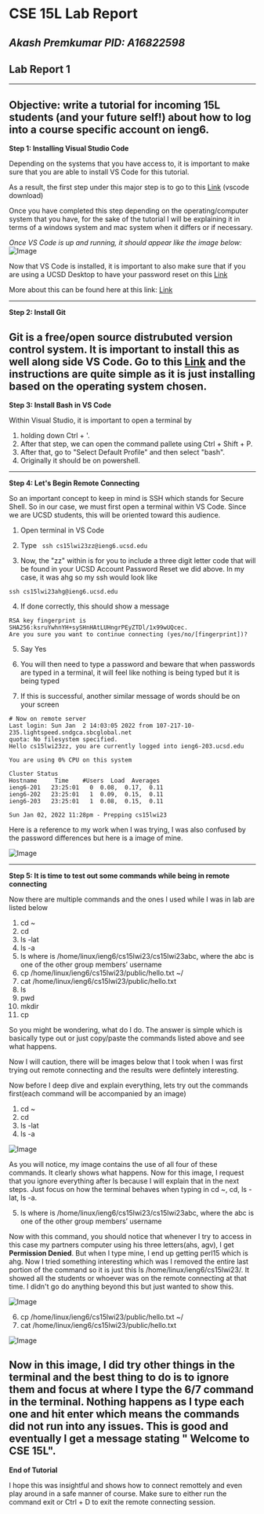 # CSE 15L Lab Report 
*Akash Premkumar*
*PID: A16822598*
---
## Lab Report 1
---
Objective: write a tutorial for incoming 15L students (and your future self!) about how to log into a course specific account on ieng6. 
---
**Step 1: Installing Visual Studio Code**

Depending on the systems that you have access to, it is important to make sure that you are able to install VS Code for this tutorial. 

As a result, the first step under this major step is 
to go to this [Link](https://code.visualstudio.com/download) (vscode download)

Once you have completed this step depending on the operating/computer system that you have, for the sake of the tutorial I will be explaining it in terms of a windows system and mac system when it differs or if necessary. 
 
*Once VS Code is up and running, it should appear like the image below:*
![Image](vscode.png)

Now that VS Code is installed, it is important to also make sure that if you are using a UCSD Desktop to have your password reset on this [Link](https://sdacs.ucsd.edu/~icc/index.php)

More about this can be found here at this link: [Link](https://docs.google.com/document/d/1hs7CyQeh-MdUfM9uv99i8tqfneos6Y8bDU0uhn1wqho/edit)

---
**Step 2: Install Git**

Git is a free/open source distrubuted version control system. It is important to install this as well along side VS Code. Go to this [Link](https://git-scm.com/) and the instructions are quite simple as it is just installing based on the operating system chosen. 
------
**Step 3: Install Bash in VS Code**

Within Visual Studio, it is important to open a terminal by 

1. holding down Ctrl + '. 
2. After that step, we can open the command pallete using Ctrl + Shift + P. 
3. After that, go to "Select Default Profile" and then select "bash". 
4. Originally it should be on powershell. 

---
**Step 4: Let's Begin Remote Connecting**

So an important concept to keep in mind is SSH which stands for Secure Shell. So in our case, we must first open a terminal within VS Code. Since we are UCSD students, this will be oriented toward this audience. 

1. Open terminal in VS Code
2. Type ``` ssh cs15lwi23zz@ieng6.ucsd.edu```
 


3. Now, the "zz" within is for you to include a three digit letter code that will be found in your UCSD Account Password Reset we did above. In my case, it was ahg so my ssh would look like 


```ssh cs15lwi23ahg@ieng6.ucsd.edu```


4. If done correctly, this should show a message 

``` The authenticity of host 'ieng6.ucsd.edu (128.54.70.227)' can't be established.
RSA key fingerprint is SHA256:ksruYwhnYH+sySHnHAtLUHngrPEyZTDl/1x99wUQcec.
Are you sure you want to continue connecting (yes/no/[fingerprint])? 
```




5. Say Yes

6. You will then need to type a password and beware that when passwords are typed in a terminal, it will feel like nothing is being typed but it is being typed

7. If this is successful, another similar message of words should be on your screen 



```
# Now on remote server
Last login: Sun Jan  2 14:03:05 2022 from 107-217-10-235.lightspeed.sndgca.sbcglobal.net
quota: No filesystem specified.
Hello cs15lwi23zz, you are currently logged into ieng6-203.ucsd.edu

You are using 0% CPU on this system

Cluster Status 
Hostname     Time    #Users  Load  Averages  
ieng6-201   23:25:01   0  0.08,  0.17,  0.11
ieng6-202   23:25:01   1  0.09,  0.15,  0.11
ieng6-203   23:25:01   1  0.08,  0.15,  0.11

Sun Jan 02, 2022 11:28pm - Prepping cs15lwi23
```



Here is a reference to my work when I was trying, I was also confused by the password differences but here is a image of mine. 

 ![Image](firstimage.png)

---
**Step 5: It is time to test out some commands while being in remote connecting**

Now there are multiple commands and the ones I used while I was in lab are listed below
1. cd ~
2. cd
3. ls -lat
4. ls -a
5. ls <directory> where <directory> is /home/linux/ieng6/cs15lwi23/cs15lwi23abc, where the abc is one of the other group members’ username
6. cp /home/linux/ieng6/cs15lwi23/public/hello.txt ~/
7. cat /home/linux/ieng6/cs15lwi23/public/hello.txt
8. ls
9. pwd
10. mkdir
11. cp
 
So you might be wondering, what do I do. The answer is simple which is basically type out or just copy/paste the commands listed above and see what happens. 
 
 Now I will caution, there will be images below that I took when I was first trying out remote connecting and the results were defintely interesting. 
 
 Now before I deep dive and explain everything, lets try out the commands first(each command will be accompanied by an image)

1. cd ~
2. cd
3. ls -lat
4. ls -a
 
![Image](image2.png)
 
 As you will notice, my image contains the use of all four of these commands. It clearly shows what happens. Now for this image, I request that you ignore everything after ls <directory> because I will explain that in the next steps. Just focus on how the terminal behaves when typing in cd ~, cd, ls -lat, ls -a. 
 
5. ls <directory> where <directory> is /home/linux/ieng6/cs15lwi23/cs15lwi23abc, where the abc is one of the other group members’ username
 
Now with this command, you should notice that whenever I try to access in this case my partners computer using his three letters(ahs, agv), I get **Permission Denied**. But when I type mine, I end up getting perl15 which is ahg. Now I tried something interesting which was I removed the entire last portion of the command so it is just this ls /home/linux/ieng6/cs15lwi23/. It showed all the students or whoever was on the remote connecting at that time. I didn't go do anything beyond this but just wanted to show this. 
 
![Image](image3.png)
 
6. cp /home/linux/ieng6/cs15lwi23/public/hello.txt ~/
7. cat /home/linux/ieng6/cs15lwi23/public/hello.txt
 
![Image](image4.png)

 
Now in this image, I did try other things in the terminal and the best thing to do is to ignore them and focus at where I type the 6/7 command in the terminal. Nothing happens as I type each one and hit enter which means the commands did not run into any issues. This is good and eventually I get a message stating " Welcome to CSE 15L". 
 ---
 **End of Tutorial**
 
 I hope this was insightful and shows how to connect remottely and even play around in a safe manner of course. 
 Make sure to either run the command exit or Ctrl + D to exit the remote connecting session. 
 
